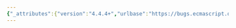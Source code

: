 ```yaml
---
{"_attributes":{"version":"4.4.4+","urlbase":"https://bugs.ecmascript.org/","maintainer":"dherman@mozilla.com"},"bug":{"bug_id":3961,"creation_ts":"2015-02-16 15:22:00 -0800","short_desc":"14.*: bold \"See also:\"","delta_ts":"2015-02-19 19:10:53 -0800","product":"Draft for 6th Edition","component":"editorial issue","version":"Rev 33: February 12, 2015 Draft","rep_platform":"All","op_sys":"All","bug_status":"RESOLVED","resolution":"FIXED","priority":"Normal","bug_severity":"trivial","everconfirmed":true,"reporter":{"uid":"jmdyck","name":"Michael Dyck"},"assigned_to":{"uid":"allen","name":"Allen Wirfs-Brock"},"long_desc":[{"commentid":12789,"comment_count":0,"who":{"uid":"jmdyck","name":"Michael Dyck"},"bug_when":"2015-02-16 15:22:51 -0800","thetext":"In\n    14.3.4\n    14.3.6\n    14.4.5\n    14.4.10\n    14.5.12\nthe \"See also:\" is bolded."},{"commentid":12794,"comment_count":1,"who":{"uid":"allen","name":"Allen Wirfs-Brock"},"bug_when":"2015-02-16 17:13:38 -0800","thetext":"fixed in rev34 editor's draft"},{"commentid":13028,"comment_count":2,"who":{"uid":"allen","name":"Allen Wirfs-Brock"},"bug_when":"2015-02-19 19:10:53 -0800","thetext":"fixed in rev34"}]}}
---
```

